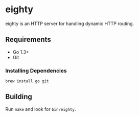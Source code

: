# eighty

eighty is an HTTP server for handling dynamic HTTP routing.

## Requirements

* Go 1.3+
* Git

### Installing Dependencies

    brew install go git

## Building

Run `make` and look for `bin/eighty`.
